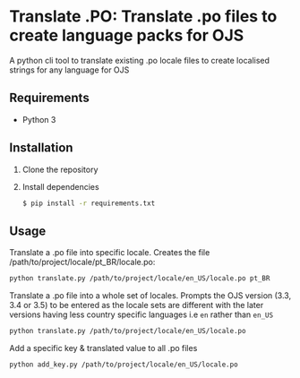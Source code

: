 # Translate .PO: Translate .po files to create language packs for OJS

A python cli tool to translate existing .po locale files to create localised strings for any language for OJS

## Requirements

- Python 3

## Installation

1. Clone the repository

2. Install dependencies

    ```bash
    $ pip install -r requirements.txt
    ```

## Usage

Translate a .po file into specific locale. Creates the file /path/to/project/locale/pt_BR/locale.po:

```bash
python translate.py /path/to/project/locale/en_US/locale.po pt_BR 
```

Translate a .po file into a whole set of locales. Prompts the OJS version (3.3, 3.4 or 3.5) to be entered as the locale 
sets are different with the later versions having less country specific languages i.e `en` rather than `en_US`

```bash
python translate.py /path/to/project/locale/en_US/locale.po 
```

Add a specific key & translated value to all .po files

```bash
python add_key.py /path/to/project/locale/en_US/locale.po 
```